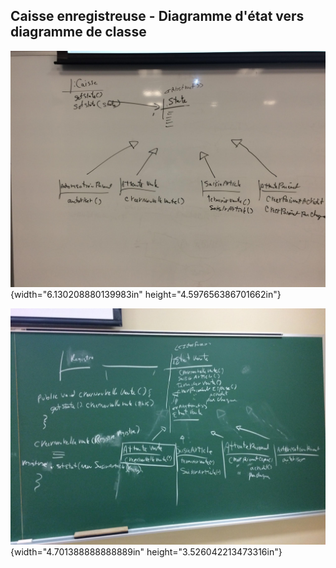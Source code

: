 ## Caisse enregistreuse - Diagramme d'état vers diagramme de classe


![](/assets/exercices.gddoc.docx/image68.jpg){width="6.130208880139983in" height="4.597656386701662in"}


![](/assets/exercices.gddoc.docx/image109.jpg){width="4.701388888888889in" height="3.526042213473316in"}

